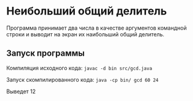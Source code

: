 # Неибольший общий делитель
Программа принимает два числа в качестве аргументов командной строки и выводит на экран их наибольший общий делитель.

## Запуск программы

Компиляция исходного кода:
`javac -d bin src/gcd.java`

Запуск скомпилированного кода:
`java -cp bin/ gcd 60 24`

Выведет 12


